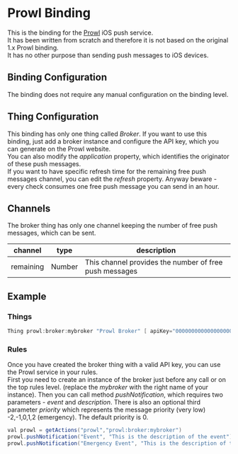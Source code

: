 # Prowl Binding

This is the binding for the [Prowl](https://www.prowlapp.com) iOS push service.  
It has been written from scratch and therefore it is not based on the original 1.x Prowl binding.  
It has no other purpose than sending push messages to iOS devices.

## Binding Configuration

The binding does not require any manual configuration on the binding level.

## Thing Configuration

This binding has only one thing called _Broker_. If you want to use this binding, just add a broker instance and configure the API key, which you can generate on the Prowl website.  
You can also modify the _application_ property, which identifies the originator of these push messages.  
If you want to have specific refresh time for the remaining free push messages channel, you can edit the _refresh_ property.
Anyway beware - every check consumes one free push message you can send in an hour.

## Channels

The broker thing has only one channel keeping the number of free push messages, which can be sent.

|  channel  |  type  |                      description                       |
|-----------|--------|--------------------------------------------------------|
| remaining | Number | This channel provides the number of free push messages |

## Example

### Things

```java
Thing prowl:broker:mybroker "Prowl Broker" [ apiKey="0000000000000000000000000000000000000000" ]
```

### Rules

Once you have created the broker thing with a valid API key, you can use the Prowl service in your rules.  
First you need to create an instance of the broker just before any call or on the top rules level. (replace the _mybroker_ with the right name of your instance).
Then you can call method _pushNotification_, which requires two parameters - _event_ and _description_.
There is also an optional third parameter _priority_ which represents the message priority (very low) -2,-1,0,1,2 (emergency). The default priority is 0.

```java
val prowl = getActions("prowl","prowl:broker:mybroker")  
prowl.pushNotification("Event", "This is the description of the event")
prowl.pushNotification("Emergency Event", "This is the description of the event", 2)
```

